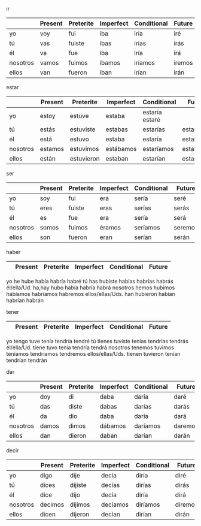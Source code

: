 
ir

| | Present | Preterite | Imperfect | Conditional | Future |
|-|-|-|-|-|-|
yo | voy | fui | iba | iría | iré |
tú | vas | fuiste | ibas | irías | irás |
él | va | fue | iba | iría | irá |
nosotros | vamos | fuimos | íbamos | iríamos | iremos |
ellos | van | fueron | iban | irían | irán |

estar

| | Present | Preterite | Imperfect | Conditional | Future |
|-|-|-|-|-|-|
yo | estoy | estuve | estaba | estaría estaré |
tú | estás | estuviste | estabas | estarías | estarás |
él | está | estuvo | estaba | estaría | estará |
nosotros | estamos | estuvimos | estábamos | estaríamos | estaremos |
ellos | están | estuvieron | estaban | estarían | estarán |

ser

| | Present | Preterite | Imperfect | Conditional | Future |
|-|-|-|-|-|-|
yo | soy | fui | era | sería | seré |
tú | eres | fuiste | eras | serías | serás
él | es | fue | era | sería | será |
nosotros | somos | fuimos | éramos | seríamos | seremos
ellos | son | fueron | eran | serían | serán |

haber

| | Present | Preterite | Imperfect | Conditional | Future |
|-|-|-|-|-|-|
yo
he
hube
había
habría
habré
tú
has
hubiste
habías
habrías
habrás
él/ella/Ud.
ha,hay
hubo
había
habría
habrá
nosotros
hemos
hubimos
habíamos
habríamos
habremos
ellos/ellas/Uds.
han
hubieron
habían
habrían
habrán


tener

| | Present | Preterite | Imperfect | Conditional | Future |
|-|-|-|-|-|-|
yo
tengo
tuve
tenía
tendría
tendré
tú
tienes
tuviste
tenías
tendrías
tendrás
él/ella/Ud.
tiene
tuvo
tenía
tendría
tendrá
nosotros
tenemos
tuvimos
teníamos
tendríamos
tendremos
ellos/ellas/Uds.
tienen
tuvieron
tenían
tendrían
tendrán


dar

| | Present | Preterite | Imperfect | Conditional | Future |
|-|-|-|-|-|-|
yo | doy | di | daba | daría | daré |
tú | das | diste | dabas | darías | darás |
él | da | dio | daba | daría | dará | 	
nosotros | damos | dimos | dábamos | daríamos | daremos |
ellos | dan | dieron | daban | darían | darán |

decir

| | Present | Preterite | Imperfect | Conditional | Future |
|-|-|-|-|-|-|
yo | digo | dije | decía | diría | diré |
tú | dices | dijiste | decías | dirías | dirás |
él | dice | dijo | decía | diría | dirá | 	
nosotros | decimos | dijimos | decíamos | diríamos | diremos |
ellos | dicen | dijeron | decían | dirían | dirán |
